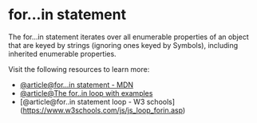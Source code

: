 # for...in statement

The for...in statement iterates over all enumerable properties of an object that are keyed by strings (ignoring ones keyed by Symbols), including inherited enumerable properties.

Visit the following resources to learn more:

- [@article@for...in statement - MDN](https://developer.mozilla.org/en-US/docs/Web/JavaScript/Reference/Statements/for...in)
- [@article@The for..in loop with examples](https://javascript.info/object#forin)
- [@article@for..in statement loop - W3 schools] (https://www.w3schools.com/js/js_loop_forin.asp)
